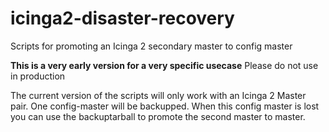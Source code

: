 # icinga2-disaster-recovery
Scripts for promoting an Icinga 2 secondary master to config master

**This is a very early version for a very specific usecase** Please do not use in production

The current version of the scripts will only work with an Icinga 2 Master pair. One config-master will be backupped. When this config master is lost you can use the backuptarball to promote the second master to master.

